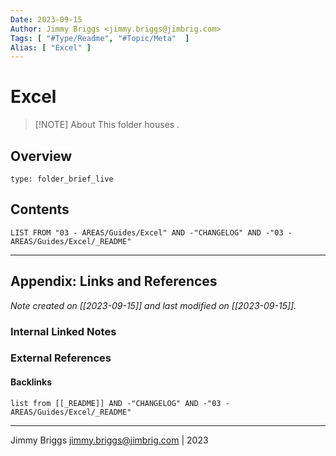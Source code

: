 ```yaml
---
Date: 2023-09-15
Author: Jimmy Briggs <jimmy.briggs@jimbrig.com>
Tags: [ "#Type/Readme", "#Topic/Meta"  ]
Alias: [ "Excel" ]
---
```


# Excel

> [!NOTE] About
> This folder houses .

## Overview


```ccard
type: folder_brief_live
```
 

## Contents

```dataview
LIST FROM "03 - AREAS/Guides/Excel" AND -"CHANGELOG" AND -"03 - AREAS/Guides/Excel/_README"
```

***

## Appendix: Links and References

*Note created on [[2023-09-15]] and last modified on [[2023-09-15]].*

### Internal Linked Notes

### External References

#### Backlinks

```dataview
list from [[_README]] AND -"CHANGELOG" AND -"03 - AREAS/Guides/Excel/_README"
```


***

Jimmy Briggs <jimmy.briggs@jimbrig.com> | 2023
